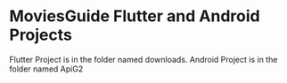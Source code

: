 # MoviesGuide Flutter and Android Projects
Flutter Project is in the folder named downloads.
Android Project is in the folder named ApiG2
